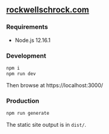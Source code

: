 ## [rockwellschrock.com](http://rockwellschrock.com/)

### Requirements

- Node.js 12.16.1

### Development

```bash
npm i
npm run dev
```

Then browse at https://localhost:3000/

### Production

```bash
npm run generate
```

The static site output is in `dist/`.
